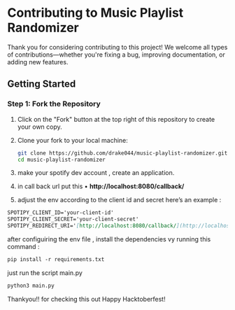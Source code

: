 
# Contributing to Music Playlist Randomizer

Thank you for considering contributing to this project! We welcome all types of contributions—whether you're fixing a bug, improving documentation, or adding new features.

## Getting Started

### Step 1: Fork the Repository

1. Click on the "Fork" button at the top right of this repository to create your own copy.
2. Clone your fork to your local machine:
    
    ```bash
    git clone https://github.com/drake044/music-playlist-randomizer.git
    cd music-playlist-randomizer
    
    ```
    
3. make your spotify dev account , create an application.
4. in call back url  put this 
• **http://localhost:8080/callback/**
5. adjust the env according to the client id and secret
here’s an example :

```markdown
SPOTIPY_CLIENT_ID='your-client-id'
SPOTIPY_CLIENT_SECRET='your-client-secret'
SPOTIPY_REDIRECT_URI='[http://localhost:8080/callback/](http://localhost:8080/callback/)'
```

after configuiring the env file , 
install the dependencies vy running this command :

```markdown
pip install -r requirements.txt
```
just run the script main.py

 

```markdown
python3 main.py
```

Thankyou!! for checking this out 
Happy Hacktoberfest!